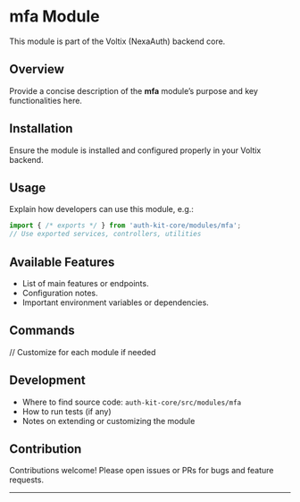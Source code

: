 # mfa Module

This module is part of the Voltix (NexaAuth) backend core.

## Overview

Provide a concise description of the **mfa** module’s purpose and key functionalities here.

## Installation

Ensure the module is installed and configured properly in your Voltix backend.

## Usage

Explain how developers can use this module, e.g.:

```ts
import { /* exports */ } from 'auth-kit-core/modules/mfa';
// Use exported services, controllers, utilities
```

## Available Features

- List of main features or endpoints.
- Configuration notes.
- Important environment variables or dependencies.

## Commands

// Customize for each module if needed

## Development

- Where to find source code: `auth-kit-core/src/modules/mfa`
- How to run tests (if any)
- Notes on extending or customizing the module

## Contribution

Contributions welcome! Please open issues or PRs for bugs and feature requests.

---
